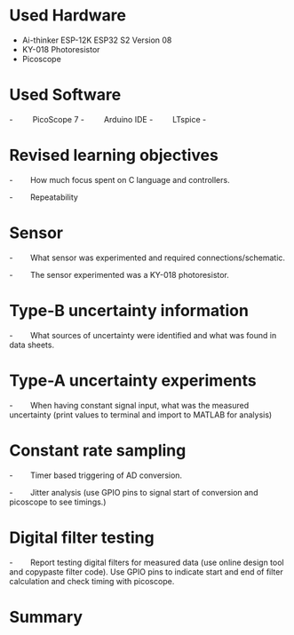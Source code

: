# Used Hardware

- Ai-thinker ESP-12K ESP32 S2 Version 08
- KY-018 Photoresistor
- Picoscope

# Used Software

-         PicoScope 7
-         Arduino IDE
-         LTspice
-         

# Revised learning objectives

-        How much focus spent on C language and controllers.

-        Repeatability

# Sensor

-        What sensor was experimented and required connections/schematic.

-        The sensor experimented was a KY-018 photoresistor. 

# Type-B uncertainty information

-        What sources of uncertainty were identified and what was found in data sheets.

# Type-A uncertainty experiments

-        When having constant signal input, what was the measured uncertainty (print values to terminal and import to MATLAB for analysis)

# Constant rate sampling

-        Timer based triggering of AD conversion.

-        Jitter analysis (use GPIO pins to signal start of conversion and picoscope to see timings.)

# Digital filter testing

-        Report testing digital filters for measured data (use online design tool and copypaste filter code). Use GPIO pins to indicate start and end of filter calculation and check timing with picoscope.

# Summary
